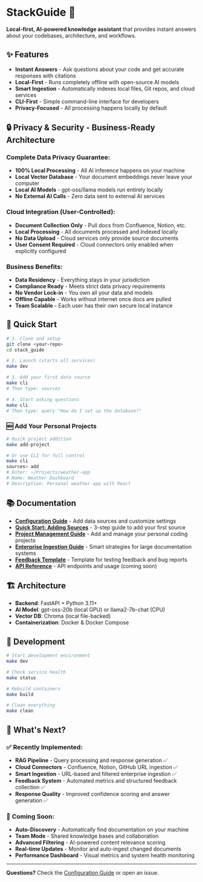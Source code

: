 # StackGuide 🚀

**Local-first, AI-powered knowledge assistant** that provides instant answers about your codebases, architecture, and workflows.

## ✨ Features

- **Instant Answers** - Ask questions about your code and get accurate responses with citations
- **Local-First** - Runs completely offline with open-source AI models
- **Smart Ingestion** - Automatically indexes local files, Git repos, and cloud services
- **CLI-First** - Simple command-line interface for developers
- **Privacy-Focused** - All processing happens locally by default

## 🔒 Privacy & Security - Business-Ready Architecture

### Complete Data Privacy Guarantee:
- **100% Local Processing** - All AI inference happens on your machine
- **Local Vector Database** - Your document embeddings never leave your computer
- **Local AI Models** - gpt-oss/llama models run entirely locally
- **No External AI Calls** - Zero data sent to external AI services

### Cloud Integration (User-Controlled):
- **Document Collection Only** - Pull docs from Confluence, Notion, etc.
- **Local Processing** - All documents processed and indexed locally
- **No Data Upload** - Cloud services only provide source documents
- **User Consent Required** - Cloud connectors only enabled when explicitly configured

### Business Benefits:
- **Data Residency** - Everything stays in your jurisdiction
- **Compliance Ready** - Meets strict data privacy requirements
- **No Vendor Lock-in** - You own all your data and models
- **Offline Capable** - Works without internet once docs are pulled
- **Team Scalable** - Each user has their own secure local instance

## 🚀 Quick Start

```bash
# 1. Clone and setup
git clone <your-repo>
cd stack_guide

# 2. Launch (starts all services)
make dev

# 3. Add your first data source
make cli
# Then type: sources

# 4. Start asking questions
make cli
# Then type: query "How do I set up the database?"
```

### 🆕 **Add Your Personal Projects**
```bash
# Quick project addition
make add-project

# Or use CLI for full control
make cli
sources> add
# Enter: ~/Projects/weather-app
# Name: Weather Dashboard  
# Description: Personal weather app with React
```

## 📚 Documentation

- **[Configuration Guide](docs/CONFIGURATION.md)** - Add data sources and customize settings
- **[Quick Start: Adding Sources](docs/QUICK_START_SOURCES.md)** - 3-step guide to add your first source
- **[Project Management Guide](docs/PROJECT_MANAGEMENT.md)** - Add and manage your personal coding projects
- **[Enterprise Ingestion Guide](docs/ENTERPRISE_INGESTION.md)** - Smart strategies for large documentation systems
- **[Feedback Template](docs/FEEDBACK_TEMPLATE.md)** - Template for testing feedback and bug reports
- **[API Reference](docs/API.md)** - API endpoints and usage (coming soon)

## 🏗️ Architecture

- **Backend**: FastAPI + Python 3.11+
- **AI Model**: gpt-oss-20b (local GPU) or llama2-7b-chat (CPU)
- **Vector DB**: Chroma (local file-backed)
- **Containerization**: Docker & Docker Compose

## 🔧 Development

```bash
# Start development environment
make dev

# Check service health
make status

# Rebuild containers
make build

# Clean everything
make clean
```

## 📖 What's Next?

### ✅ **Recently Implemented:**
- **RAG Pipeline** - Query processing and response generation ✅
- **Cloud Connectors** - Confluence, Notion, GitHub URL ingestion ✅
- **Smart Ingestion** - URL-based and filtered enterprise ingestion ✅
- **Feedback System** - Automated metrics and structured feedback collection ✅
- **Response Quality** - Improved confidence scoring and answer generation ✅

### 🚀 **Coming Soon:**
- **Auto-Discovery** - Automatically find documentation on your machine
- **Team Mode** - Shared knowledge bases and collaboration
- **Advanced Filtering** - AI-powered content relevance scoring
- **Real-time Updates** - Monitor and auto-ingest changed documents
- **Performance Dashboard** - Visual metrics and system health monitoring

---

**Questions?** Check the [Configuration Guide](docs/CONFIGURATION.md) or open an issue.
